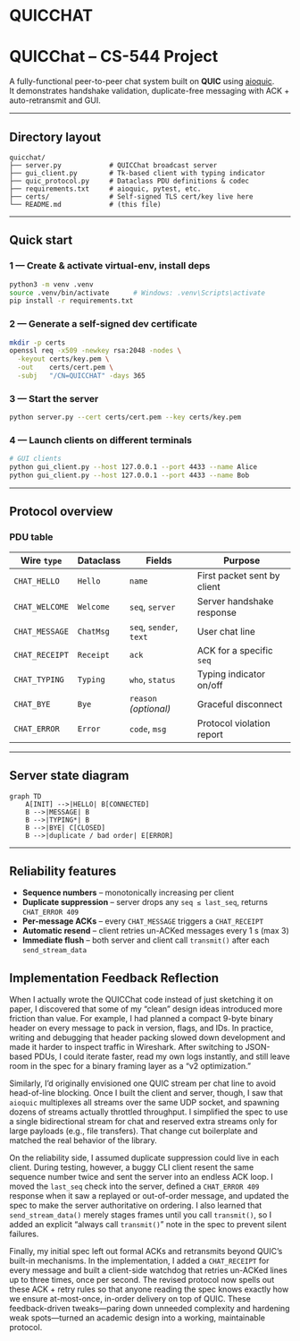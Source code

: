 # QUICCHAT
# QUICChat – CS-544 Project

A fully-functional peer-to-peer chat system built on **QUIC** using [aioquic](https://github.com/aiortc/aioquic).  
It demonstrates handshake validation, duplicate-free messaging with ACK + auto-retransmit and GUI.

---

## Directory layout
```text
quicchat/
├── server.py            # QUICChat broadcast server
├── gui_client.py        # Tk-based client with typing indicator
├── quic_protocol.py     # Dataclass PDU definitions & codec
├── requirements.txt     # aioquic, pytest, etc.
├── certs/               # Self-signed TLS cert/key live here
└── README.md            # (this file)
```

---

## Quick start

### 1 — Create & activate virtual-env, install deps
```bash
python3 -m venv .venv
source .venv/bin/activate      # Windows: .venv\Scripts\activate
pip install -r requirements.txt
```

### 2 — Generate a self-signed dev certificate
```bash
mkdir -p certs
openssl req -x509 -newkey rsa:2048 -nodes \
  -keyout certs/key.pem \
  -out    certs/cert.pem \
  -subj   "/CN=QUICCHAT" -days 365
```

### 3 — Start the server
```bash
python server.py --cert certs/cert.pem --key certs/key.pem
```

### 4 — Launch clients on different terminals
```bash
# GUI clients
python gui_client.py --host 127.0.0.1 --port 4433 --name Alice
python gui_client.py --host 127.0.0.1 --port 4433 --name Bob

```

---

## Protocol overview

### PDU table

| Wire `type`      | Dataclass  | Fields                     | Purpose                               |
|------------------|------------|----------------------------|---------------------------------------|
| `CHAT_HELLO`     | `Hello`    | `name`                     | First packet sent by client           |
| `CHAT_WELCOME`   | `Welcome`  | `seq`, `server`            | Server handshake response             |
| `CHAT_MESSAGE`   | `ChatMsg`  | `seq`, `sender`, `text`    | User chat line                        |
| `CHAT_RECEIPT`   | `Receipt`  | `ack`                      | ACK for a specific `seq`              |
| `CHAT_TYPING`    | `Typing`   | `who`, `status`            | Typing indicator on/off               |
| `CHAT_BYE`       | `Bye`      | `reason` *(optional)*      | Graceful disconnect                   |
| `CHAT_ERROR`     | `Error`    | `code`, `msg`              | Protocol violation report             |

---

## Server state diagram

```mermaid
graph TD
    A[INIT] -->|HELLO| B[CONNECTED]
    B -->|MESSAGE| B
    B -->|TYPING*| B
    B -->|BYE| C[CLOSED]
    B -->|duplicate / bad order| E[ERROR]
```
---

## Reliability features

* **Sequence numbers** – monotonically increasing per client  
* **Duplicate suppression** – server drops any `seq ≤ last_seq`, returns `CHAT_ERROR 409`  
* **Per-message ACKs** – every `CHAT_MESSAGE` triggers a `CHAT_RECEIPT`  
* **Automatic resend** – client retries un-ACKed messages every 1 s (max 3)  
* **Immediate flush** – both server and client call `transmit()` after each `send_stream_data`

## Implementation Feedback Reflection

When I actually wrote the QUICChat code instead of just sketching it on paper, I discovered that some of my “clean” design ideas introduced more friction than value. For example, I had planned a compact 9-byte binary header on every message to pack in version, flags, and IDs. In practice, writing and debugging that header packing slowed down development and made it harder to inspect traffic in Wireshark. After switching to JSON-based PDUs, I could iterate faster, read my own logs instantly, and still leave room in the spec for a binary framing layer as a “v2 optimization.”

Similarly, I’d originally envisioned one QUIC stream per chat line to avoid head-of-line blocking. Once I built the client and server, though, I saw that `aioquic` multiplexes all streams over the same UDP socket, and spawning dozens of streams actually throttled throughput. I simplified the spec to use a single bidirectional stream for chat and reserved extra streams only for large payloads (e.g., file transfers). That change cut boilerplate and matched the real behavior of the library.

On the reliability side, I assumed duplicate suppression could live in each client. During testing, however, a buggy CLI client resent the same sequence number twice and sent the server into an endless ACK loop. I moved the `last_seq` check into the server, defined a `CHAT_ERROR 409` response when it saw a replayed or out-of-order message, and updated the spec to make the server authoritative on ordering. I also learned that `send_stream_data()` merely stages frames until you call `transmit()`, so I added an explicit “always call `transmit()`” note in the spec to prevent silent failures.

Finally, my initial spec left out formal ACKs and retransmits beyond QUIC’s built-in mechanisms. In the implementation, I added a `CHAT_RECEIPT` for every message and built a client-side watchdog that retries un-ACKed lines up to three times, once per second. The revised protocol now spells out these ACK + retry rules so that anyone reading the spec knows exactly how we ensure at-most-once, in-order delivery on top of QUIC. These feedback-driven tweaks—paring down unneeded complexity and hardening weak spots—turned an academic design into a working, maintainable protocol.

